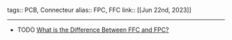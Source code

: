 tags:: PCB, Connecteur
alias:: FPC, FFC
link::
[[Jun 22nd, 2023]]
***

- TODO [What is the Difference Between FFC and FPC?](https://www.quadrangleproducts.com/what-is-the-difference-between-ffc-and-fpc/)